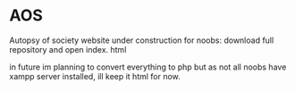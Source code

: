 # AOS
Autopsy of society website under construction
for noobs: download full repository and open index. html

in future im planning to convert everything to php but as not all noobs have xampp server installed, ill keep it html for now.
